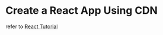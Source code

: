 # Create a React App Using CDN

refer to [React Tutorial](https://www.taniarascia.com/getting-started-with-react/)